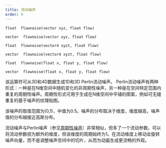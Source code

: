 ```yaml
---
title: 流动噪声
order: 9
---
```


`float  flownoise(vector xyz, float flow)`

`vector  flownoise(vector xyz, float flow)`

`float  flownoise(vector4 xyzt, float flow)`

`vector  flownoise(vector4 xyzt, float flow)`

`float  flownoise(float x, float y, float flow)`

`vector  flownoise(float x, float y, float flow)`

该运算符可从3D和4D数据生成1D和3D Perlin流动噪声。
Perlin流动噪声有两种形式：一种是在N维空间中随机变化的非周期性噪声，另一种是在空间特定范围内重复的周期性噪声。周期性形式可用于生成在N维空间中平铺的图案，例如可无缝重复的基于噪声的纹理贴图。

该噪声的取值范围为(0,1)，中值为0.5。噪声的分布取决于维度，维度越高，噪声值的分布越接近高斯分布。

流动噪声与Perlin噪声（参见[周期性噪声](../../nodes/vop/periodicnoise.html "从1D、3D和4D数据生成1D和3D Perlin噪声")）非常相似，但多了一个流动参数。可以将流动参数视为额外的维度，但该维度的周期始终为1。在流动维度上移动会旋转噪声向量，而不是调整噪声空间中的切片，从而为动画生成更流畅的外观。